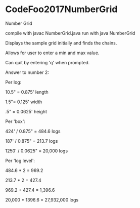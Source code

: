 # CodeFoo2017NumberGrid
Number Grid


compile with javac NumberGrid.java
run with java NumberGrid

Displays the sample grid initially and finds the chains.

Allows for user to enter a min and max value.

Can quit by entering 'q' when prompted.


Answer to number 2:

Per log:

10.5" = 0.875' length

1.5"= 0.125' width

.5" = 0.0625' height


Per 'box':

424' / 0.875" = 484.6 logs

187' / 0.875" = 213.7 logs

1250' / 0.0625" = 20,000 logs


Per 'log level':

484.6 * 2 = 969.2

213.7 * 2 = 427.4

969.2 + 427.4 = 1,396.6


20,000 * 1396.6 = 27,932,000 logs
